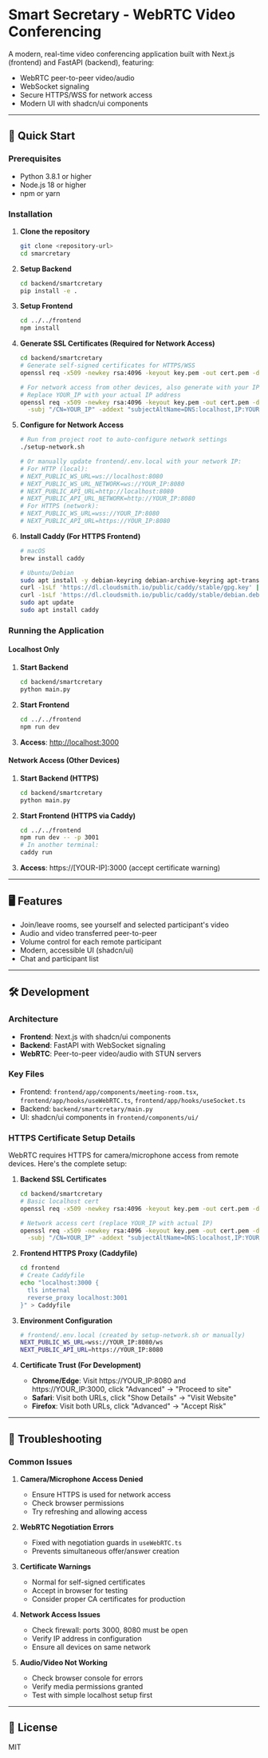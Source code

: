 # Smart Secretary - WebRTC Video Conferencing

A modern, real-time video conferencing application built with Next.js (frontend) and FastAPI (backend), featuring:

- WebRTC peer-to-peer video/audio
- WebSocket signaling
- Secure HTTPS/WSS for network access
- Modern UI with shadcn/ui components

---

## 🚀 Quick Start

### Prerequisites

- Python 3.8.1 or higher
- Node.js 18 or higher
- npm or yarn

### Installation

1. **Clone the repository**

   ```bash
   git clone <repository-url>
   cd smarcretary
   ```

2. **Setup Backend**

   ```bash
   cd backend/smartcretary
   pip install -e .
   ```

3. **Setup Frontend**

   ```bash
   cd ../../frontend
   npm install
   ```

4. **Generate SSL Certificates (Required for Network Access)**

   ```bash
   cd backend/smartcretary
   # Generate self-signed certificates for HTTPS/WSS
   openssl req -x509 -newkey rsa:4096 -keyout key.pem -out cert.pem -days 365 -nodes -subj "/CN=localhost"
   
   # For network access from other devices, also generate with your IP
   # Replace YOUR_IP with your actual IP address
   openssl req -x509 -newkey rsa:4096 -keyout key.pem -out cert.pem -days 365 -nodes \
     -subj "/CN=YOUR_IP" -addext "subjectAltName=DNS:localhost,IP:YOUR_IP,IP:127.0.0.1"
   ```

5. **Configure for Network Access**

   ```bash
   # Run from project root to auto-configure network settings
   ./setup-network.sh
   
   # Or manually update frontend/.env.local with your network IP:
   # For HTTP (local):
   # NEXT_PUBLIC_WS_URL=ws://localhost:8080
   # NEXT_PUBLIC_WS_URL_NETWORK=ws://YOUR_IP:8080
   # NEXT_PUBLIC_API_URL=http://localhost:8080
   # NEXT_PUBLIC_API_URL_NETWORK=http://YOUR_IP:8080
   # For HTTPS (network):
   # NEXT_PUBLIC_WS_URL=wss://YOUR_IP:8080
   # NEXT_PUBLIC_API_URL=https://YOUR_IP:8080
   ```

6. **Install Caddy (For HTTPS Frontend)**

   ```bash
   # macOS
   brew install caddy
   
   # Ubuntu/Debian
   sudo apt install -y debian-keyring debian-archive-keyring apt-transport-https
   curl -1sLf 'https://dl.cloudsmith.io/public/caddy/stable/gpg.key' | sudo gpg --dearmor -o /usr/share/keyrings/caddy-stable-archive-keyring.gpg
   curl -1sLf 'https://dl.cloudsmith.io/public/caddy/stable/debian.deb.txt' | sudo tee /etc/apt/sources.list.d/caddy-stable.list
   sudo apt update
   sudo apt install caddy
   ```

### Running the Application

#### Localhost Only

1. **Start Backend**

   ```bash
   cd backend/smartcretary
   python main.py
   ```

2. **Start Frontend**

   ```bash
   cd ../../frontend
   npm run dev
   ```

3. **Access**: [http://localhost:3000](http://localhost:3000)

#### Network Access (Other Devices)

1. **Start Backend (HTTPS)**

   ```bash
   cd backend/smartcretary
   python main.py
   ```

2. **Start Frontend (HTTPS via Caddy)**

   ```bash
   cd ../../frontend
   npm run dev -- -p 3001
   # In another terminal:
   caddy run
   ```

3. **Access**: https://[YOUR-IP]:3000 (accept certificate warning)

---

## 🖥️ Features

- Join/leave rooms, see yourself and selected participant's video
- Audio and video transferred peer-to-peer
- Volume control for each remote participant
- Modern, accessible UI (shadcn/ui)
- Chat and participant list

---

## 🛠 Development

### Architecture

- **Frontend**: Next.js with shadcn/ui components
- **Backend**: FastAPI with WebSocket signaling
- **WebRTC**: Peer-to-peer video/audio with STUN servers

### Key Files

- Frontend: `frontend/app/components/meeting-room.tsx`, `frontend/app/hooks/useWebRTC.ts`, `frontend/app/hooks/useSocket.ts`
- Backend: `backend/smartcretary/main.py`
- UI: shadcn/ui components in `frontend/components/ui/`

### HTTPS Certificate Setup Details

WebRTC requires HTTPS for camera/microphone access from remote devices. Here's the complete setup:

1. **Backend SSL Certificates**

   ```bash
   cd backend/smartcretary
   # Basic localhost cert
   openssl req -x509 -newkey rsa:4096 -keyout key.pem -out cert.pem -days 365 -nodes -subj "/CN=localhost"
   
   # Network access cert (replace YOUR_IP with actual IP)
   openssl req -x509 -newkey rsa:4096 -keyout key.pem -out cert.pem -days 365 -nodes \
     -subj "/CN=YOUR_IP" -addext "subjectAltName=DNS:localhost,IP:YOUR_IP,IP:127.0.0.1"
   ```

2. **Frontend HTTPS Proxy (Caddyfile)**

   ```bash
   cd frontend
   # Create Caddyfile
   echo "localhost:3000 {
     tls internal
     reverse_proxy localhost:3001
   }" > Caddyfile
   ```

3. **Environment Configuration**

   ```bash
   # frontend/.env.local (created by setup-network.sh or manually)
   NEXT_PUBLIC_WS_URL=wss://YOUR_IP:8080/ws
   NEXT_PUBLIC_API_URL=https://YOUR_IP:8080
   ```

4. **Certificate Trust (For Development)**
   - **Chrome/Edge**: Visit https://YOUR_IP:8080 and https://YOUR_IP:3000, click "Advanced" → "Proceed to site"
   - **Safari**: Visit both URLs, click "Show Details" → "Visit Website"
   - **Firefox**: Visit both URLs, click "Advanced" → "Accept Risk"

---

## 🔧 Troubleshooting

### Common Issues

1. **Camera/Microphone Access Denied**
   - Ensure HTTPS is used for network access
   - Check browser permissions
   - Try refreshing and allowing access

2. **WebRTC Negotiation Errors**
   - Fixed with negotiation guards in `useWebRTC.ts`
   - Prevents simultaneous offer/answer creation

3. **Certificate Warnings**
   - Normal for self-signed certificates
   - Accept in browser for testing
   - Consider proper CA certificates for production

4. **Network Access Issues**
   - Check firewall: ports 3000, 8080 must be open
   - Verify IP address in configuration
   - Ensure all devices on same network

5. **Audio/Video Not Working**
   - Check browser console for errors
   - Verify media permissions granted
   - Test with simple localhost setup first

---

## 📄 License

MIT
